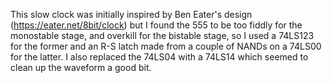 This slow clock was initially inspired by Ben Eater's design (https://eater.net/8bit/clock) but I found the 555 to be too fiddly for the monostable stage, and overkill for the bistable stage, so I used a 74LS123 for the former and an R-S latch made from a couple of NANDs on a 74LS00 for the latter.  I also replaced the 74LS04 with a 74LS14 which seemed to clean up the waveform a good bit.
